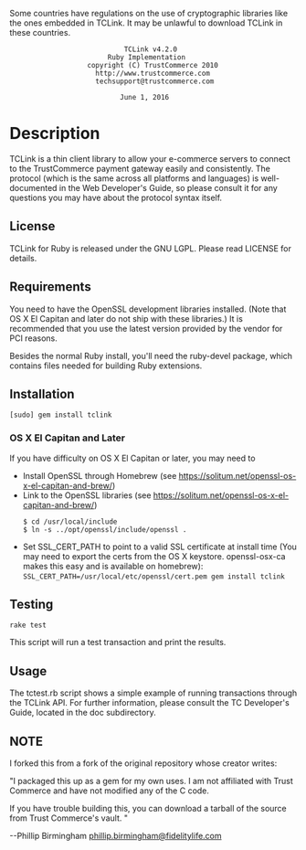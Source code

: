 Some countries have regulations on the use of cryptographic libraries
like the ones embedded in TCLink. It may be unlawful to download TCLink
in these countries.


                                TCLink v4.2.0
                            Ruby Implementation
                       copyright (C) TrustCommerce 2010
                         http://www.trustcommerce.com
                         techsupport@trustcommerce.com

                               June 1, 2016

# Description

  TCLink is a thin client library to allow your e-commerce servers to
connect to the TrustCommerce payment gateway easily and consistently.
The protocol (which is the same across all platforms and languages) is
well-documented in the Web Developer's Guide, so please consult it for
any questions you may have about the protocol syntax itself.


## License

  TCLink for Ruby is released under the GNU LGPL.  Please read LICENSE
for details.


## Requirements

  You need to have the OpenSSL development libraries installed. (Note that OS X El Capitan and later do not ship with these libraries.) It
is recommended that you use the latest version provided by the vendor
for PCI reasons.

  Besides the normal Ruby install, you'll need the ruby-devel package,
which contains files needed for building Ruby extensions.

## Installation

  ```[sudo] gem install tclink```

### OS X El Capitan and Later

  If you have difficulty on OS X El Capitan or later, you may need to
  - Install OpenSSL through Homebrew (see https://solitum.net/openssl-os-x-el-capitan-and-brew/)
  - Link to the OpenSSL libraries (see https://solitum.net/openssl-os-x-el-capitan-and-brew/)
    ```
    $ cd /usr/local/include
    $ ln -s ../opt/openssl/include/openssl .
    ```
  - Set SSL_CERT_PATH to point to a valid SSL certificate at install time (You may need to export the certs from the OS X keystore. openssl-osx-ca makes this easy and is available on homebrew):
  ```SSL_CERT_PATH=/usr/local/etc/openssl/cert.pem gem install tclink```


## Testing

```rake test```

  This script will run a test transaction and print the results.

## Usage

  The tctest.rb script shows a simple example of running transactions
through the TCLink API.  For further information, please consult the TC
Developer's Guide, located in the doc subdirectory.

## NOTE

I forked this from a fork of the original repository whose creator writes:

"I packaged this up as a gem for my own uses. I am not affiliated with
Trust Commerce and have not modified any of the C code.

If you have trouble building this, you can download a tarball of the source
from Trust Commerce's vault.
"

--Phillip Birmingham
phillip.birmingham@fidelitylife.com
